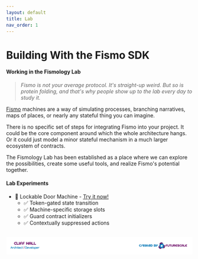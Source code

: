```yaml
---
layout: default
title: Lab
nav_order: 1
---
```

# Building With the Fismo SDK
#### Working in the Fismology Lab
> _Fismo is not your average protocol. It's straight-up weird. But so is protein folding, and that's why people show up to the lab every day to study it._

[Fismo](https://github.com/cliffhall/Fismo) machines are a way of simulating processes, branching narratives, maps of places, or nearly any stateful thing you can imagine.

There is no specific set of steps for integrating Fismo into your project. It could be the core component around which the whole architecture hangs. Or it could just model a minor stateful mechanism in a much larger ecosystem of contracts.

The Fismology Lab has been established as a place where we can explore the possibilities, create some useful tools, and realize Fismo's potential together.

#### Lab Experiments
  * 🧪 Lockable Door Machine - [Try it now!](experiment/lockable-door.html)
    * ✅ Token-gated state transition
    * ✅ Machine-specific storage slots
    * ✅ Guard contract initializers
    * ✅ Contextually suppressed actions

##  [![Created by Futurescale](images/created-by.png)](https://futurescale.com)